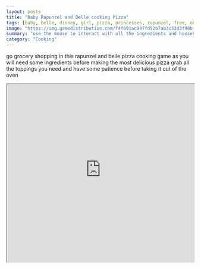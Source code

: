 ```yaml
---
layout: posts
title: "Baby Rapunzel and Belle cooking Pizza"
tags: [baby, belle, disney, girl, pizza, princesses, rapunzel, free, online, games, oyna, game, free, games, play, play, games]
image: "https://img.gamedistribution.com/f4f691ac947fd92b7ab3c33d3f90bfed.jpg"
summary: "use the mouse to interact with all the ingredients and household objects  free online games oyna game free games play play games"
category: "Cooking"
---
```


go grocery shopping in this rapunzel and belle pizza cooking game as you will need some ingredients before making the most delicious pizza grab all the toppings you need and have some patience before taking it out of the oven

<iframe width="100%" height="480px;" src="https://flash.gamedistribution.com?game=f4f691ac947fd92b7ab3c33d3f90bfed"></iframe>
